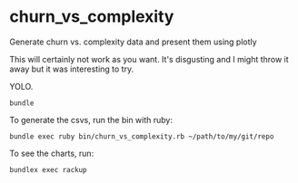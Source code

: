 # churn_vs_complexity
Generate churn vs. complexity data and present them using plotly

This will certainly not work as you want.  It's disgusting and I might throw it away but it was interesting to try.

YOLO.

```
bundle
```

To generate the csvs, run the bin with ruby:

```
bundle exec ruby bin/churn_vs_complexity.rb ~/path/to/my/git/repo
```

To see the charts, run:

```
bundlex exec rackup
```

